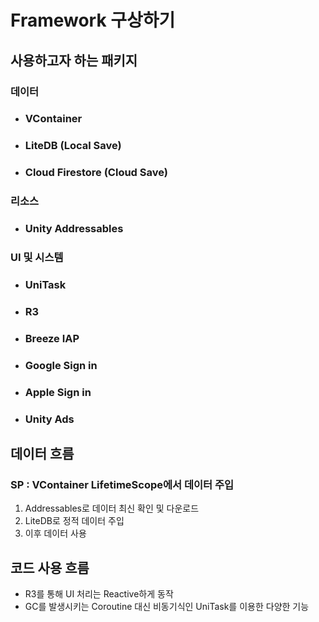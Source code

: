 # Framework 구상하기

## 사용하고자 하는 패키지
### 데이터
- ### VContainer
- ### LiteDB (Local Save)
- ### Cloud Firestore (Cloud Save)

### 리소스
- ### Unity Addressables

### UI 및 시스템
- ### UniTask
- ### R3
- ### Breeze IAP
- ### Google Sign in
- ### Apple Sign in
- ### Unity Ads

## 데이터 흐름
### SP : VContainer LifetimeScope에서 데이터 주입
1. Addressables로 데이터 최신 확인 및 다운로드
2. LiteDB로 정적 데이터 주입
3. 이후 데이터 사용

## 코드 사용 흐름
- R3를 통해 UI 처리는 Reactive하게 동작
- GC를 발생시키는 Coroutine 대신 비동기식인 UniTask를 이용한 다양한 기능